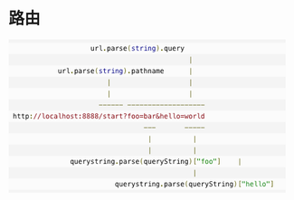 <!--
 * @Author: SilvesterChiao
 * @Date: 2020-05-09 15:22:03
 * @LastEditors: SilvesterChiao
 * @LastEditTime: 2020-05-26 10:07:52
 -->

# 路由

![url](/assets/images/url.png)
